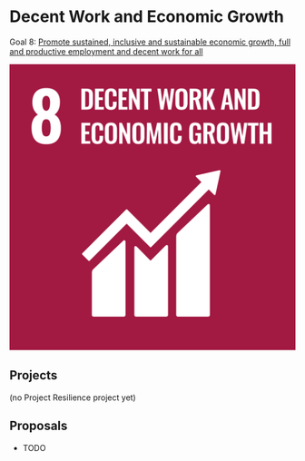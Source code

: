 # Decent Work and Economic Growth

Goal 8: [Promote sustained, inclusive and sustainable economic growth, full and productive employment and decent work for all](https://sdgs.un.org/goals/goal8)

[![Goal 8](../images/sdgs/E-WEB-Goal-08.png)](https://sdgs.un.org/goals/goal8)

## Projects

(no Project Resilience project yet)

## Proposals

- TODO